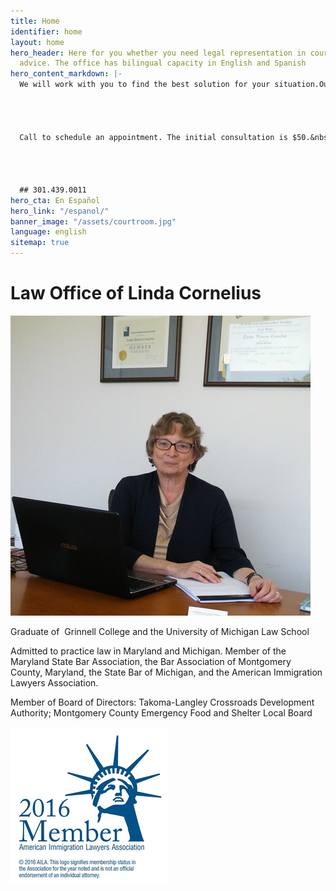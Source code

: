 ```yaml
---
title: Home
identifier: home
layout: home
hero_header: Here for you whether you need legal representation in court, or legal
  advice. The office has bilingual capacity in English and Spanish
hero_content_markdown: |-
  We will work with you to find the best solution for your situation.Our goal is to provide affordable, effective legal representation. Consultations are by appointment.&nbsp;




  Call to schedule an appointment. The initial consultation is $50.&nbsp;




  ## 301.439.0011
hero_cta: En Español
hero_link: "/espanol/"
banner_image: "/assets/courtroom.jpg"
language: english
sitemap: true
---
```


# Law Office of Linda Cornelius

![Linda Cornelius](/assets/lindacornelius.jpg)

Graduate of  Grinnell College and the University of Michigan Law School

Admitted to practice law in Maryland and Michigan. Member of the Maryland State Bar Association, the Bar Association of Montgomery County, Maryland, the State Bar of Michigan, and the American Immigration Lawyers Association.

Member of Board of Directors: Takoma-Langley Crossroads Development Authority; Montgomery County Emergency Food and Shelter Local Board

![American Immigration Lawyers Association](/assets/aila.jpg)